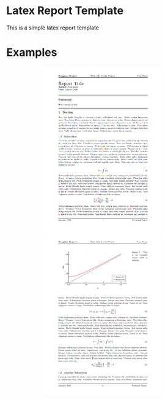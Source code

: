 # Latex Report Template

This is a simple latex report template

# Examples

<div style="text-align:center"><img src="examples/example_page_1.png" width = 300 /></div>
<div style="text-align:center"><img src="examples/example_page_2.png" width = 300 /></div>
